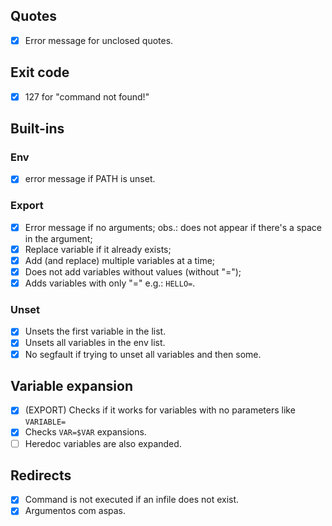 ## Quotes
- [x] Error message for unclosed quotes.

## Exit code
- [x] 127 for "command not found!"

## Built-ins
### Env
- [x] error message if PATH is unset.

### Export
- [x] Error message if no arguments;
	obs.: does not appear if there's a space in the argument;
- [x] Replace variable if it already exists;
- [x] Add (and replace) multiple variables at a time;
- [x] Does not add variables without values (without "=");
- [x] Adds variables with only "=" e.g.: `HELLO=`.

### Unset
- [x] Unsets the first variable in the list.
- [x] Unsets all variables in the env list.
- [x] No segfault if trying to unset all variables and then some.

## Variable expansion
- [x] (EXPORT) Checks if it works for variables with no parameters like `VARIABLE=`
- [x] Checks `VAR=$VAR` expansions.
- [ ] Heredoc variables are also expanded.

## Redirects
- [x] Command is not executed if an infile does not exist.
- [x] Argumentos com aspas.
